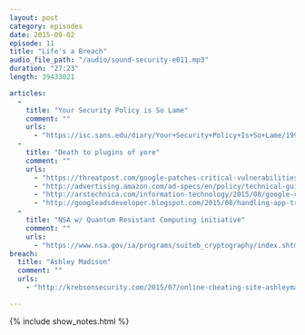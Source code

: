 ```yaml
---
layout: post
category: episodes
date: 2015-09-02
episode: 11
title: "Life's a Breach"
audio_file_path: "/audio/sound-security-e011.mp3"
duration: "27:23"
length: 39433021

articles: 
  -
    title: "Your Security Policy is So Lame"
    comment: ""
    urls: 
      - "https://isc.sans.edu/diary/Your+Security+Policy+Is+So+Lame/19991"
  - 
    title: "Death to plugins of yore"
    comment: ""
    urls: 
      - "https://threatpost.com/google-patches-critical-vulnerabilities-in-chrome-45/114509"
      - "http://advertising.amazon.com/ad-specs/en/policy/technical-guidelines"
      - "http://arstechnica.com/information-technology/2015/08/google-chrome-will-block-auto-playing-flash-ads-from-september-1/"
      - "http://googleadsdeveloper.blogspot.com/2015/08/handling-app-transport-security-in-ios-9.html"
  - 
    title: "NSA w/ Quantum Resistant Computing initiative"
    comment: ""
    urls: 
      - "https://www.nsa.gov/ia/programs/suiteb_cryptography/index.shtml"
breach: 
  title: "Ashley Madison"
  comment: ""
  urls: 
    - "http://krebsonsecurity.com/2015/07/online-cheating-site-ashleymadison-hacked/"

---
```

{% include show_notes.html %}
